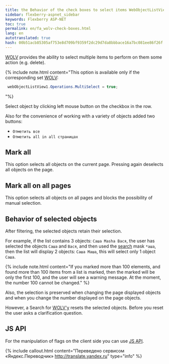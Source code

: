 ```yaml
--- 
title: the Behavior of the check boxes to select items WebObjectListView 
sidebar: flexberry-aspnet_sidebar 
keywords: Flexberry ASP-NET 
toc: true 
permalink: en/fa_wolv-check-boxes.html 
lang: en 
autotranslated: true 
hash: 00b51acb85305af753e8d709bf9359f2dc29d7da8bbbace16a7bc081ee86f26f 
--- 
```


[WOLV](fa_web-object-list-view.html) provides the ability to select multiple items to perform on them some action (e.g. delete). 

{% include note.html content="This option is available only if the corresponding set [WOLV](fa_web-object-list-view.html): 

```csharp
 webObjectListView1.Operations.MultiSelect = true;
``` 
"%} 

Select object by clicking left mouse button on the checkbox in the row. 

Also for the convenience of working with a variety of objects added two buttons: 

* `Отметить все` 
* `Отметить all in all страницах` 

## Mark all 

This option selects all objects on the current page. Pressing again deselects all objects on the page. 

## Mark all on all pages 

This option selects all objects on all pages and blocks the possibility of manual selection. 

## Behavior of selected objects 

After filtering, the selected objects retain their selection. 

For example, if the list contains 3 objects: `Саша Masha Вася`, the user has selected the objects `Саша` and `Вася`, and then used the [search](fa_wolv-search.html) mask `*аша`, then the list will display 2 objects: `Саша Маша`, this will select only 1 object `Саша`. 

{% include note.html content="If you marked more than 100 elements, and found more than 100 items from a list is marked, then the marked will be only the first 100, and the user will see a warning message. At the moment, the number 100 cannot be changed." %} 

Also, the selection is preserved when changing the page displayed objects and when you change the number displayed on the page objects. 

However, a Search for [WOLV'y](fa_web-object-list-view.html) resets the selected objects. Before you reset the user asks a clarification question. 

## JS API 

For the manipulation of flags on the client side you can use [JS API](fa_js-api-wolv.html). 



{% include callout.html content="Переведено сервисом «Яндекс.Переводчик» <http://translate.yandex.ru>" type="info" %}